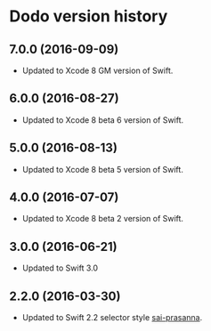 # Dodo version history


## 7.0.0 (2016-09-09)

* Updated to Xcode 8 GM version of Swift.


## 6.0.0 (2016-08-27)

* Updated to Xcode 8 beta 6 version of Swift.


## 5.0.0 (2016-08-13)

* Updated to Xcode 8 beta 5 version of Swift.


## 4.0.0 (2016-07-07)

* Updated to Xcode 8 beta 2 version of Swift.


## 3.0.0 (2016-06-21)

* Updated to Swift 3.0


## 2.2.0 (2016-03-30)

* Updated to Swift 2.2 selector style [sai-prasanna](https://github.com/sai-prasanna).